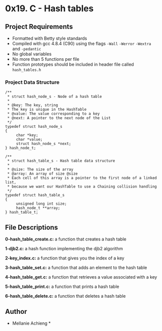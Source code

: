 # 0x19. C - Hash tables
## Project Requirements
- Formatted with Betty style standards
- Compiled with gcc 4.8.4 (C90) using the flags `-Wall` `-Werror` `-Wextra` and `-pedantic`
- No global variables
- No more than 5 functions per file
- Function prototypes should be included in header file called `hash_tables.h`

### Project Data Structure
    /**
     * struct hash_node_s - Node of a hash table
     *
     * @key: The key, string
     * The key is unique in the HashTable
     * @value: The value corresponding to a key
     * @next: A pointer to the next node of the List
     */
    typedef struct hash_node_s
    {
         char *key;
         char *value;
         struct hash_node_s *next;
    } hash_node_t;

    /**
     * struct hash_table_s - Hash table data structure
     *
     * @size: The size of the array
     * @array: An array of size @size
     * Each cell of this array is a pointer to the first node of a linked list,
     * because we want our HashTable to use a Chaining collision handling
     */
    typedef struct hash_table_s
    {
         unsigned long int size;
         hash_node_t **array;
    } hash_table_t;

## File Descriptions
**0-hash_table_create.c:** a function that creates a hash table

**1-djb2.c:** a hash function implementing the djb2 algorithm

**2-key_index.c:** a function that gives you the index of a key

**3-hash_table_set.c:** a function that adds an element to the hash table

**4-hash_table_get.c:** a function that retrieves a value associated with a key

**5-hash_table_print.c:** a function that prints a hash table

**6-hash_table_delete.c:** a function that deletes a hash table

## Author
* Mellanie Achieng *
